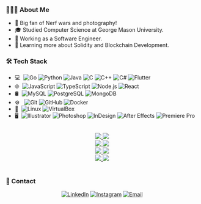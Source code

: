<h3>👨🏻‍💻&nbsp;About Me</h3>

- 🤔&nbsp;Big fan of Nerf wars and photography!
- 🎓&nbsp;Studied Computer Science at George Mason University.
- 💼&nbsp;Working as a Software Engineer.
- 🌱&nbsp;Learning more about Solidity and Blockchain Development.

<h3>🛠&nbsp;Tech Stack</h3>

<!-- search for icons here https://simpleicons.org/ -->

- 💻&nbsp;
  ![Go](https://img.shields.io/badge/-Go-333333?style=flat&logo=go)
  ![Python](https://img.shields.io/badge/-Python-333333?style=flat&logo=python)
  ![Java](https://img.shields.io/badge/-Java-333333?style=flat&logo=Java)
  ![C](https://img.shields.io/badge/-C-333333?style=flat&logo=C)
  ![C++](https://img.shields.io/badge/-C++-333333?style=flat&logo=C%2B%2B)
  ![C#](https://img.shields.io/badge/-C%23-333333?style=flat&logo=C-sharp)
  ![Flutter](https://img.shields.io/badge/-Flutter-333333?style=flat&logo=flutter)
- 🌐&nbsp;
  ![JavaScript](https://img.shields.io/badge/-JavaScript-333333?style=flat&logo=javascript)
  ![TypeScript](https://img.shields.io/badge/-TypeScript-333333?style=flat&logo=typescript)
  ![Node.js](https://img.shields.io/badge/-Node.js-333333?style=flat&logo=nodedotjs)
  ![React](https://img.shields.io/badge/-React-333333?style=flat&logo=react)
- 🛢&nbsp;
  ![MySQL](https://img.shields.io/badge/-MySQL-333333?style=flat&logo=mysql)
  ![PostgreSQL](https://img.shields.io/badge/-PostgreSQL-333333?style=flat&logo=postgresql)
  ![MongoDB](https://img.shields.io/badge/-MongoDB-333333?style=flat&logo=mongodb)
- ⚙️ &nbsp;
  ![Git](https://img.shields.io/badge/-Git-333333?style=flat&logo=git)
  ![GitHub](https://img.shields.io/badge/-GitHub-333333?style=flat&logo=github)
  ![Docker](https://img.shields.io/badge/-Docker-333333?style=flat&logo=docker)
- 🔧&nbsp;
  ![Linux](https://img.shields.io/badge/-Linux-333333?style=flat&logo=linux)
  ![VirtualBox](https://img.shields.io/badge/-VirtualBox-333333?style=flat&logo=virtualbox)
- 🖥&nbsp;
  ![Illustrator](https://img.shields.io/badge/-Illustrator-333333?style=flat&logo=adobe-illustrator)
  ![Photoshop](https://img.shields.io/badge/-Photoshop-333333?style=flat&logo=adobe-photoshop)
  ![InDesign](https://img.shields.io/badge/-InDesign-333333?style=flat&logo=adobe-indesign)
  ![After Effects](https://img.shields.io/badge/-After%20Effects-333333?style=flat&logo=adobe-after-effects)
  ![Premiere Pro](https://img.shields.io/badge/-Premiere%20Pro-333333?style=flat&logo=adobe-premiere-pro)

<br/>

<div align="center">
  <a href="https://github.com/anuraghazra/github-readme-stats#gh-dark-mode-only">
    <img src="https://github-readme-stats.vercel.app/api?username=minhd-vu&theme=onedark&show_icons=true&count_private=true#gh-dark-mode-only">
  </a>
  <a href="https://github.com/anuraghazra/github-readme-stats#gh-light-mode-only">
    <img src="https://github-readme-stats.vercel.app/api?username=minhd-vu&theme=buefy&show_icons=true&count_private=true#gh-light-mode-only">
  </a>
</div>

<div align="center">
  <a href="https://github.com/anuraghazra/github-readme-stats#gh-dark-mode-only">
    <img src="https://github-readme-stats.vercel.app/api/top-langs/?username=minhd-vu&theme=onedark&layout=compact&langs_count=10&card_width=445&role=OWNER,COLLABORATOR&hide=css,html,shell,dockerfile,shaderlab,tex,cmake#gh-dark-mode-only">
  </a>
  <a href="https://github.com/anuraghazra/github-readme-stats#gh-light-mode-only">
    <img src="https://github-readme-stats.vercel.app/api/top-langs/?username=minhd-vu&theme=buefy&layout=compact&langs_count=10&card_width=445&role=OWNER,COLLABORATOR&hide=css,html,shell,dockerfile,shaderlab,tex,cmake#gh-light-mode-only">
  </a>
</div>

<div align="center">
  <a href="https://github.com/DenverCoder1/github-readme-streak-stats#gh-dark-mode-only">
    <img src="https://github-readme-streak-stats.herokuapp.com/?user=minhd-vu&theme=onedark#gh-dark-mode-only">
  </a>
  <a href="https://github.com/DenverCoder1/github-readme-streak-stats#gh-light-mode-only">
    <img src="https://github-readme-streak-stats.herokuapp.com/?user=minhd-vu&theme=buefy#gh-light-mode-only">
  </a>
</div>

<div align="center">
  <a href="https://github.com/ryo-ma/github-profile-trophy#gh-dark-mode-only">
    <img src="https://github-profile-trophy.vercel.app/?username=minhd-vu&theme=onedark&margin-h=4&margin-w=18&column=4#gh-dark-mode-only">
  </a>
  <a href="https://github.com/ryo-ma/github-profile-trophy#gh-light-mode-only">
    <img src="https://github-profile-trophy.vercel.app/?username=minhd-vu&margin-h=10&margin-w=18&column=4#gh-light-mode-only">
  </a>
</div>

<br/>

<h3>🤝&nbsp;Contact</h3>

<div align="center">
  <a href="https://www.linkedin.com/in/vudominhd/"><img alt="LinkedIn" src="https://img.shields.io/badge/LinkedIn-Minh%20Vu-blue?style=flat-square&logo=linkedin"></a>
  <a href="https://www.instagram.com/minhd_vu/"><img alt="Instagram" src="https://img.shields.io/badge/Instagram-minhd_vu-blue?style=flat-square&logo=instagram"></a>
  <a href="mailto:minhd_vu@yahoo.com"><img alt="Email" src="https://img.shields.io/badge/Email-minhd_vu@yahoo.com-blue?style=flat-square&logo=gmail"></a>
</div>
